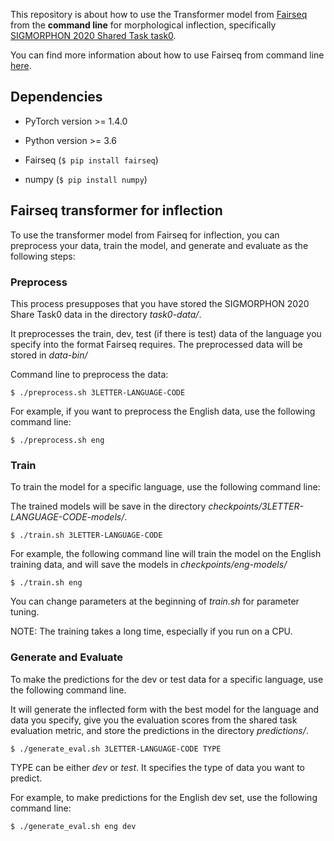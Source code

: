 This repository is about how to use the Transformer model from [Fairseq](https://github.com/pytorch/fairseq) from the **command line** for morphological inflection, specifically [SIGMORPHON 2020 Shared Task task0](https://sigmorphon.github.io/sharedtasks/2020/task0/).

You can find more information about how to use Fairseq from command line [here](https://fairseq.readthedocs.io/en/latest/command_line_tools.html).

## Dependencies

- PyTorch version >= 1.4.0

- Python version >= 3.6

- Fairseq (```$ pip install fairseq```)

- numpy (```$ pip install numpy```)

## Fairseq transformer for inflection

To use the transformer model from Fairseq for inflection, you can preprocess your data, train the model, and generate and evaluate as the following steps:

### Preprocess

This process presupposes that you have stored the SIGMORPHON 2020 Share Task0 data in the directory *task0-data/*.

It preprocesses the train, dev, test (if there is test) data of the language you specify into the format Fairseq requires. The preprocessed data will be stored in *data-bin/* 

Command line to preprocess the data:

```
$ ./preprocess.sh 3LETTER-LANGUAGE-CODE
```

For example, if you want to preprocess the English data, use the following command line:

```
$ ./preprocess.sh eng
```

### Train

To train the model for a specific language, use the following command line:

The trained models will be save in the directory *checkpoints/3LETTER-LANGUAGE-CODE-models/*.

```
$ ./train.sh 3LETTER-LANGUAGE-CODE
```
For example, the following command line will train the model on the English training data, and will save the models in *checkpoints/eng-models/*

```
$ ./train.sh eng
```

You can change parameters at the beginning of *train.sh* for parameter tuning.

NOTE: The training takes a long time, especially if you run on a CPU.

### Generate and Evaluate

To make the predictions for the dev or test data for a specific language, use the following command line.

It will generate the inflected form with the best model for the language and data you specify, give you the evaluation scores from the shared task evaluation metric, and store the predictions in the directory *predictions/*.

```
$ ./generate_eval.sh 3LETTER-LANGUAGE-CODE TYPE
```

TYPE can be either *dev* or *test*. It specifies the type of data you want to predict.

For example, to make predictions for the English dev set, use the following command line:

```
$ ./generate_eval.sh eng dev
```
